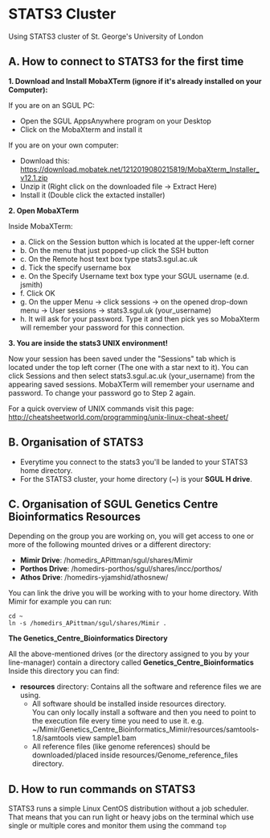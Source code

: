 # STATS3 Cluster
Using STATS3 cluster of St. George's University of London

## A. How to connect to STATS3 for the first time
**1. Download and Install MobaXTerm (ignore if it's already installed on your Computer):**

If you are on an SGUL PC:
+ Open the SGUL AppsAnywhere program on your Desktop
+ Click on the MobaXterm and install it

If you are on your own computer:
- Download this: https://download.mobatek.net/1212019080215819/MobaXterm_Installer_v12.1.zip
- Unzip it (Right click on the downloaded file -> Extract Here)
- Install it (Double click the extacted installer)

**2. Open MobaXTerm**

Inside MobaXTerm:
- a. Click on the Session button which is located at the upper-left corner
- b. On the menu that just popped-up click the SSH button
- c. On the Remote host text box type stats3.sgul.ac.uk
- d. Tick the specify username box
- e. On the Specify Username text box type your SGUL username (e.d. jsmith)
- f. Click OK
- g. On the upper Menu -> click sessions -> on the opened drop-down menu -> User sessions -> stats3.sgul.uk (your_username)
- h. It will ask for your password. Type it and then pick yes so MobaXterm will remember your password for this connection.

**3. You are inside the stats3 UNIX environment!**

Now your session has been saved under the "Sessions" tab which is located under the top left corner (The one with a star next to it).
You can click Sessions and then select stats3.sgul.ac.uk (your_username) from the appearing saved sessions.
MobaXTerm will remember your username and password. To change your password go to Step 2 again.

For a quick overview of UNIX commands visit this page: http://cheatsheetworld.com/programming/unix-linux-cheat-sheet/

## B. Organisation of STATS3

- Everytime you connect to the stats3 you'll be landed to your STATS3 home directory.  
- For the STATS3 cluster, your home directory (~) is your **SGUL H drive**.

## C. Organisation of SGUL Genetics Centre Bioinformatics Resources

Depending on the group you are working on, you will get access to one or more of the following mounted drives or a different directory:
- **Mimir Drive**: /homedirs_APittman/sgul/shares/Mimir
- **Porthos Drive**: /homedirs-porthos/sgul/shares/incc/porthos/
- **Athos Drive**: /homedirs-yjamshid/athosnew/

You can link the drive you will be working with to your home directory.
With Mimir for example you can run:
```
cd ~
ln -s /homedirs_APittman/sgul/shares/Mimir .
```

**The Genetics_Centre_Bioinformatics Directory**  

All the above-mentioned drives (or the directory assigned to you by your line-manager) contain a directory called **Genetics_Centre_Bioinformatics**  
Inside this directory you can find:
- **resources** directory: Contains all the software and reference files we are using.
  - All software should be installed inside resources directory.  
    You can only locally install a software and then you need to point to the execution file every time you need to use it.
    e.g. ~/Mimir/Genetics_Centre_Bioinformatics_Mimir/resources/samtools-1.8/samtools view sample1.bam
  - All reference files (like genome references) should be downloaded/placed inside resources/Genome_reference_files directory.

## D. How to run commands on STATS3
STATS3 runs a simple Linux CentOS distribution without a job scheduler. That means that you can run light or heavy jobs on the terminal which use single or multiple cores and monitor them using the command ```top```

